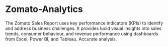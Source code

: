 # Zomato-Analytics
The Zomato Sales Report uses key performance  indicators (KPIs) to identify and address  business challenges. It provides lucid visual  insights into sales trends, consumer behaviour,  and revenue performance using dashboards  from Excel, Power BI, and Tableau. Accurate  analysis.
